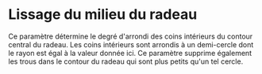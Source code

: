 Lissage du milieu du radeau
====
Ce paramètre détermine le degré d'arrondi des coins intérieurs du contour central du radeau. Les coins intérieurs sont arrondis à un demi-cercle dont le rayon est égal à la valeur donnée ici. Ce paramètre supprime également les trous dans le contour du radeau qui sont plus petits qu'un tel cercle.